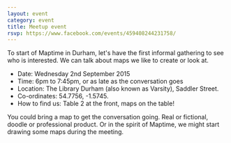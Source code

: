 ```yaml
---
layout: event
category: event
title: Meetup event
rsvp: https://www.facebook.com/events/459408244231758/
---
```


To start of Maptime in Durham, let's have the first informal gathering to see who is interested. We can talk about maps we like to create or look at.

* Date: Wednesday 2nd September 2015
* Time: 6pm to 7:45pm, or as late as the conversation goes
* Location: The Library Durham (also known as Varsity), Saddler Street.
* Co-ordinates: 54.7756, -1.5745.
* How to find us: Table 2 at the front, maps on the table!

You could bring a map to get the conversation going. Real or fictional, doodle or professional product. Or in the spirit of Maptime, we might start drawing some maps during the meeting.
